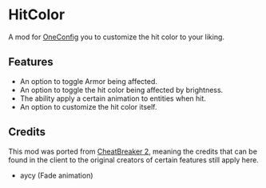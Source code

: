 # HitColor
A mod for [OneConfig](https://github.com/Polyfrost/OneConfig) you to customize the hit color to your liking.

## Features

- An option to toggle Armor being affected.
- An option to toggle the hit color being affected by brightness.
- The ability apply a certain animation to entities when hit.
- An option to customize the hit color itself.

## Credits
This mod was ported from [CheatBreaker 2](https://cheatbreaker2.com), meaning the credits that can be found in the client to the original creators of certain features still apply here.

- aycy (Fade animation)